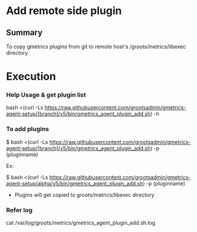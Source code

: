 # Add remote side plugin

## Summary

To copy gmetrics plugins from git to remote host's /groots/metrics/libexec directory

# Execution 

### Help Usage & get plugin list

bash <(curl -Ls https://raw.githubusercontent.com/grootsadmin/gmetrics-agent-setup/[branch]/v5/bin/gmetrics_agent_plugin_add.sh) -h 

### To add plugins

$ bash <(curl -Ls https://raw.githubusercontent.com/grootsadmin/gmetrics-agent-setup/[branch]/v5/bin/gmetrics_agent_plugin_add.sh) -p (pluginname)

Ex:

$ bash <(curl -Ls https://raw.githubusercontent.com/grootsadmin/gmetrics-agent-setup/alpha/v5/bin/gmetrics_agent_plugin_add.sh) -p (pluginname)

- Plugins will get copied to groots/metrics/libexec directory

### Refer log

cat /var/log/groots/metrics/gmetrics_agent_plugin_add.sh.log

